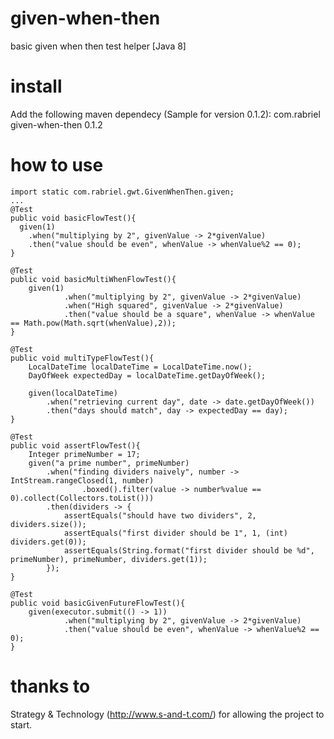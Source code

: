 # given-when-then
basic given when then test helper [Java 8]

# install
Add the following maven dependecy (Sample for version 0.1.2):
  <dependency>
    <groupId>com.rabriel</groupId>
    <artifactId>given-when-then</artifactId>
    <version>0.1.2</version>
  </dependency>

# how to use
```
import static com.rabriel.gwt.GivenWhenThen.given;
...
@Test
public void basicFlowTest(){
  given(1)
    .when("multiplying by 2", givenValue -> 2*givenValue)
    .then("value should be even", whenValue -> whenValue%2 == 0);
}

@Test
public void basicMultiWhenFlowTest(){
    given(1)
            .when("multiplying by 2", givenValue -> 2*givenValue)
            .when("High squared", givenValue -> 2*givenValue)
            .then("value should be a square", whenValue -> whenValue == Math.pow(Math.sqrt(whenValue),2));
}

@Test
public void multiTypeFlowTest(){
    LocalDateTime localDateTime = LocalDateTime.now();
    DayOfWeek expectedDay = localDateTime.getDayOfWeek();

    given(localDateTime)
        .when("retrieving current day", date -> date.getDayOfWeek())
        .then("days should match", day -> expectedDay == day);
}

@Test
public void assertFlowTest(){
    Integer primeNumber = 17;
    given("a prime number", primeNumber)
        .when("finding dividers naively", number -> IntStream.rangeClosed(1, number)
                .boxed().filter(value -> number%value == 0).collect(Collectors.toList()))
        .then(dividers -> {
            assertEquals("should have two dividers", 2, dividers.size());
            assertEquals("first divider should be 1", 1, (int) dividers.get(0));
            assertEquals(String.format("first divider should be %d", primeNumber), primeNumber, dividers.get(1));
        });
}

@Test
public void basicGivenFutureFlowTest(){
    given(executor.submit(() -> 1))
            .when("multiplying by 2", givenValue -> 2*givenValue)
            .then("value should be even", whenValue -> whenValue%2 == 0);
}
```
# thanks to
Strategy & Technology (http://www.s-and-t.com/) for allowing the project to start.
